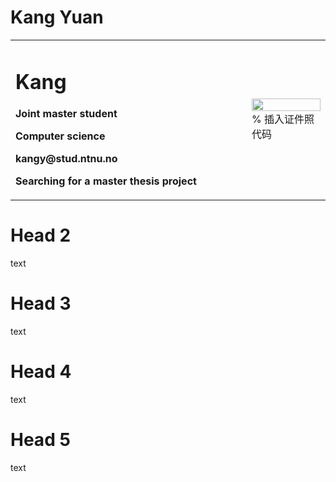 # Kang Yuan
<table border="0">
  <tr>
    <td width="75%">
      <h1>Kang</h1>
      <p><b>Joint master student</b></p>
      <p><b>Computer science</b></p>
      <p><b>kangy@stud.ntnu.no</b></p>
      <p><b>Searching for a master thesis project</b></p>
    </td>
    <td width="25%">
      <img src="/photoKY.jpg" width="100%">      % 插入证件照代码
    </td>
  </tr>
</table>

# Head 2
text
# Head 3
text
# Head 4
text
# Head 5
text
